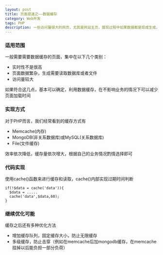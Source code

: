 ```yaml
---
layout: post
title: 页面提速之——数据缓存
category: Web开发
tags: PHP
description: 一些访问量很大的网页，尤其是网站主页，展现过程中如果数据都是现成生成，会导致一些瓶颈，使用数据缓存可以极大减少页面生成时间
---
```


### 适用范围

一般需要需要数据缓存的页面，集中在以下几个类别：

- 实时性不是很高
- 页面数据繁杂，生成需要读取数据库或者文件
- 访问量较大

如果符合这几点，基本可以确定，利用数据缓存，在不影响业务的情况下可以减少页面加载时间

### 实现方式

对于PHP而言，我们经常看到的缓存方式有

- Memcache(内存)
- MongoDB(非关系数据库)或MySQL(关系数据库)
- File(文件缓存)

效率依次降低，缓存量依次增大，根据自己的业务情况酌情选择即可

### 代码实现

使用cache()函数来进行缓存和读取，cache()内部实现过期时间判断

    if(!$data = cache('data')){
      $data = .....
      cache('data',$data,60);
    }

### 继续优化可能

缓存之后还有多种优化方法

- 增加缓存队列，固定缓存大小，防止无限缓存
- 多级缓存，防止击穿（例如在memcache后加mongodb缓存，在memcache挂掉以后能负担一部分负荷）